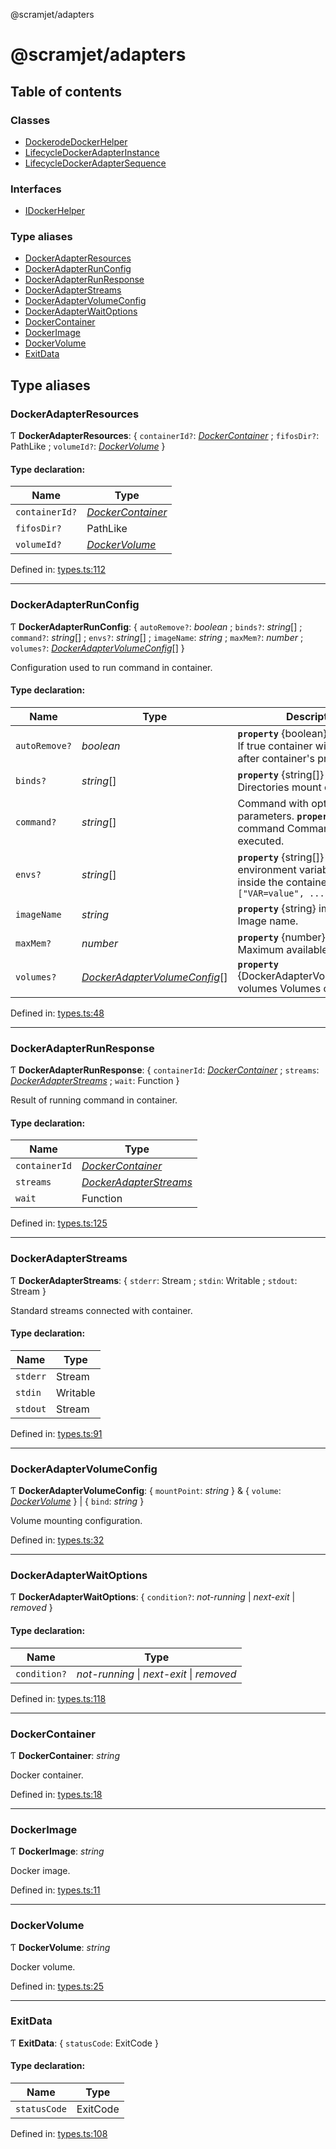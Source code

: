 @scramjet/adapters

# @scramjet/adapters

## Table of contents

### Classes

- [DockerodeDockerHelper](classes/dockerodedockerhelper.md)
- [LifecycleDockerAdapterInstance](classes/lifecycledockeradapterinstance.md)
- [LifecycleDockerAdapterSequence](classes/lifecycledockeradaptersequence.md)

### Interfaces

- [IDockerHelper](interfaces/idockerhelper.md)

### Type aliases

- [DockerAdapterResources](README.md#dockeradapterresources)
- [DockerAdapterRunConfig](README.md#dockeradapterrunconfig)
- [DockerAdapterRunResponse](README.md#dockeradapterrunresponse)
- [DockerAdapterStreams](README.md#dockeradapterstreams)
- [DockerAdapterVolumeConfig](README.md#dockeradaptervolumeconfig)
- [DockerAdapterWaitOptions](README.md#dockeradapterwaitoptions)
- [DockerContainer](README.md#dockercontainer)
- [DockerImage](README.md#dockerimage)
- [DockerVolume](README.md#dockervolume)
- [ExitData](README.md#exitdata)

## Type aliases

### DockerAdapterResources

Ƭ **DockerAdapterResources**: { `containerId?`: [*DockerContainer*](README.md#dockercontainer) ; `fifosDir?`: PathLike ; `volumeId?`: [*DockerVolume*](README.md#dockervolume)  }

#### Type declaration:

Name | Type |
------ | ------ |
`containerId?` | [*DockerContainer*](README.md#dockercontainer) |
`fifosDir?` | PathLike |
`volumeId?` | [*DockerVolume*](README.md#dockervolume) |

Defined in: [types.ts:112](https://github.com/scramjet-cloud-platform/scramjet-csi-dev/blob/61a9cb1/packages/adapters/src/types.ts#L112)

___

### DockerAdapterRunConfig

Ƭ **DockerAdapterRunConfig**: { `autoRemove?`: *boolean* ; `binds?`: *string*[] ; `command?`: *string*[] ; `envs?`: *string*[] ; `imageName`: *string* ; `maxMem?`: *number* ; `volumes?`: [*DockerAdapterVolumeConfig*](README.md#dockeradaptervolumeconfig)[]  }

Configuration used to run command in container.

#### Type declaration:

Name | Type | Description |
------ | ------ | ------ |
`autoRemove?` | *boolean* | **`property`** {boolean} autoRemove If true container will be removed after container's process exit.  |
`binds?` | *string*[] | **`property`** {string[]} binds Directories mount configuration.  |
`command?` | *string*[] | Command with optional parameters.  **`property`** {string[]} command Command to be executed.  |
`envs?` | *string*[] | **`property`** {string[]} envs A list of environment variables to set inside the container in the form ```["VAR=value", ...]```  |
`imageName` | *string* | **`property`** {string} imageName Image name.  |
`maxMem?` | *number* | **`property`** {number} maxMem Maximum available memory.  |
`volumes?` | [*DockerAdapterVolumeConfig*](README.md#dockeradaptervolumeconfig)[] | **`property`** {DockerAdapterVolumeConfig[]} volumes Volumes configuration.  |

Defined in: [types.ts:48](https://github.com/scramjet-cloud-platform/scramjet-csi-dev/blob/61a9cb1/packages/adapters/src/types.ts#L48)

___

### DockerAdapterRunResponse

Ƭ **DockerAdapterRunResponse**: { `containerId`: [*DockerContainer*](README.md#dockercontainer) ; `streams`: [*DockerAdapterStreams*](README.md#dockeradapterstreams) ; `wait`: Function  }

Result of running command in container.

#### Type declaration:

Name | Type |
------ | ------ |
`containerId` | [*DockerContainer*](README.md#dockercontainer) |
`streams` | [*DockerAdapterStreams*](README.md#dockeradapterstreams) |
`wait` | Function |

Defined in: [types.ts:125](https://github.com/scramjet-cloud-platform/scramjet-csi-dev/blob/61a9cb1/packages/adapters/src/types.ts#L125)

___

### DockerAdapterStreams

Ƭ **DockerAdapterStreams**: { `stderr`: Stream ; `stdin`: Writable ; `stdout`: Stream  }

Standard streams connected with container.

#### Type declaration:

Name | Type |
------ | ------ |
`stderr` | Stream |
`stdin` | Writable |
`stdout` | Stream |

Defined in: [types.ts:91](https://github.com/scramjet-cloud-platform/scramjet-csi-dev/blob/61a9cb1/packages/adapters/src/types.ts#L91)

___

### DockerAdapterVolumeConfig

Ƭ **DockerAdapterVolumeConfig**: { `mountPoint`: *string*  } & { `volume`: [*DockerVolume*](README.md#dockervolume)  } \| { `bind`: *string*  }

Volume mounting configuration.

Defined in: [types.ts:32](https://github.com/scramjet-cloud-platform/scramjet-csi-dev/blob/61a9cb1/packages/adapters/src/types.ts#L32)

___

### DockerAdapterWaitOptions

Ƭ **DockerAdapterWaitOptions**: { `condition?`: *not-running* \| *next-exit* \| *removed*  }

#### Type declaration:

Name | Type |
------ | ------ |
`condition?` | *not-running* \| *next-exit* \| *removed* |

Defined in: [types.ts:118](https://github.com/scramjet-cloud-platform/scramjet-csi-dev/blob/61a9cb1/packages/adapters/src/types.ts#L118)

___

### DockerContainer

Ƭ **DockerContainer**: *string*

Docker container.

Defined in: [types.ts:18](https://github.com/scramjet-cloud-platform/scramjet-csi-dev/blob/61a9cb1/packages/adapters/src/types.ts#L18)

___

### DockerImage

Ƭ **DockerImage**: *string*

Docker image.

Defined in: [types.ts:11](https://github.com/scramjet-cloud-platform/scramjet-csi-dev/blob/61a9cb1/packages/adapters/src/types.ts#L11)

___

### DockerVolume

Ƭ **DockerVolume**: *string*

Docker volume.

Defined in: [types.ts:25](https://github.com/scramjet-cloud-platform/scramjet-csi-dev/blob/61a9cb1/packages/adapters/src/types.ts#L25)

___

### ExitData

Ƭ **ExitData**: { `statusCode`: ExitCode  }

#### Type declaration:

Name | Type |
------ | ------ |
`statusCode` | ExitCode |

Defined in: [types.ts:108](https://github.com/scramjet-cloud-platform/scramjet-csi-dev/blob/61a9cb1/packages/adapters/src/types.ts#L108)
